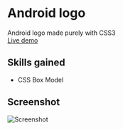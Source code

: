 # Android logo
Android logo made purely with CSS3  
[Live demo](https://alessbn.github.io/android-logo/)

## Skills gained
* CSS Box Model

## Screenshot
![Screenshot](https://raw.githubusercontent.com/alessbn/android-logo/master/android-logo.png)
